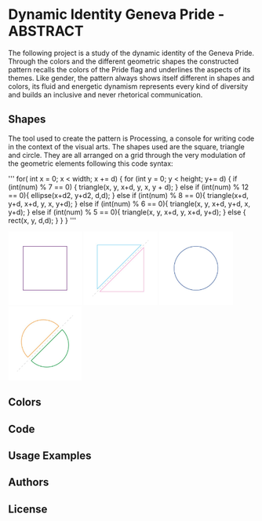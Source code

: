 # Dynamic Identity Geneva Pride - ABSTRACT

The following project is a study of the dynamic identity of the Geneva Pride. Through the colors and the different geometric shapes the constructed pattern recalls the colors of the Pride flag and underlines the aspects of its themes. Like gender, the pattern always shows itself different in shapes and colors, its fluid and energetic dynamism represents every kind of diversity and builds an inclusive and never rhetorical communication.
## Shapes

The tool used to create the pattern is Processing, a console for writing code in the context of the visual arts. The shapes used are the square, triangle and circle. They are all arranged on a grid through the very modulation of the geometric elements following this code syntax:

'''
for( int x = 0; x < width; x += d) {
    for (int y = 0; y < height; y+= d) {
      if (int(num) % 7 == 0) {
        triangle(x, y, x+d, y, x, y + d);
      } 
      else if (int(num) % 12 == 0){
        ellipse(x+d2, y+d2, d,d);
      }
       else if (int(num) % 8 == 0){
        triangle(x+d, y+d, x+d, y, x, y+d);
      }
        else if (int(num) % 6 == 0){
        triangle(x, y, x+d, y+d, x, y+d);
      }
        else if (int(num) % 5 == 0){
        triangle(x, y, x+d, y, x+d, y+d);
      }
      else {
        rect(x, y, d,d);
      }
    }
  }
'''

<p float="left">
  <img src="images/shapes/shapes-01.jpg" width="150" />
  <img src="images/shapes/shapes-02.jpg" width="150" /> 
  <img src="images/shapes/shapes-03.jpg" width="150" />
  <img src="images/shapes/shapes-04.jpg" width="150" />
</p>


## Colors

## Code

## Usage Examples

## Authors

## License


